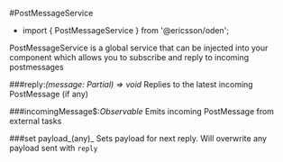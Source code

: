 [//]: # (title: PostMessage service)
[//]: # (category: Global services)
[//]: # (icon: fa-cubes)

#PostMessageService
* import { PostMessageService } from '@ericsson/oden';

PostMessageService is a global service that can be injected into your component which
allows you to subscribe and reply to incoming postmessages

###reply:_(message: Partial<ITaskShortcut>) => void_
Replies to the latest incoming PostMessage (if any)

###incomingMessage$:_Observable<ITaskShortcut>_
Emits incoming PostMessage from external tasks

###set payload_(any)_
Sets payload for next reply. Will overwrite any payload sent with `reply`
